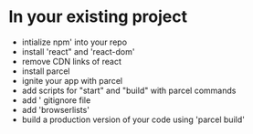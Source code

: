 # In your existing project
- intialize npm' into your repo
- install 'react" and 'react-dom'
- remove CDN links of react
- install parcel
- ignite your app with parcel
- add scripts for "start" and "build" with parcel commands
- add ' gitignore file
- add 'browserlists'
- build a production version of your code using 'parcel build'